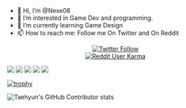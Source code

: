 - 👋 Hi, I’m @Nexe08
- 👀 I’m interested in Game Dev and programming.
- 🌱 I’m currently learning Game Design
- 📫 How to reach me: Follow me On Twitter and On Reddit

<p align="center">
  <a href="https://twitter.com/nexe0044">
   <img alt="Twitter Follow" src="https://img.shields.io/twitter/follow/nexe0044?label=Twitter%20Follower&logo=twitter&logoColor=blue">
   <br>
    <img alt="Reddit User Karma" src="https://img.shields.io/reddit/user-karma/link/nexero14?color=Black&label=reddit%20Karma&logo=Reddit&logoColor=Red">
  </a>  
</p>


![](http://github-profile-summary-cards.vercel.app/api/cards/profile-details?username=Nexe08&theme=github)
![](http://github-profile-summary-cards.vercel.app/api/cards/repos-per-language?username=Nexe08&theme=github)
![](http://github-profile-summary-cards.vercel.app/api/cards/most-commit-language?username=Nexe08&theme=github)
![](http://github-profile-summary-cards.vercel.app/api/cards/stats?username=Nexe08&theme=github)
![](http://github-profile-summary-cards.vercel.app/api/cards/productive-time?username=Nexe08&theme=github&utcOffset=8)

[![trophy](https://github-profile-trophy.vercel.app/?username=Nexe08&theme=gruvbox)](https://github.com/Nexe08/github-profile-trophy)

![Taehyun's GitHub Contributor stats](https://github-contributor-stats.vercel.app/api?username=Nexe08)

<!--

<p align="center"> <img src="https://komarev.com/ghpvc/?username=Nexe08" alt="enisn" height="1" /> </p>
  <p align="center">
    <img src="https://github-readme-stats.vercel.app/api/top-langs/?username=Nexe08&layout=compact&theme=tokyonight&count_private=true" alt="enisn" height="160" />
    <img src="https://github-readme-stats.vercel.app/api?username=Nexe08&show_icons=true&theme=tokyonight&count_private=true" alt="enisn" height="160" />
  </p>
  <a href="https://www.instagram.com/binery_games/">
      <img alt="BineryGames" src="https://www.google.com/url?sa=i&url=https%3A%2F%2Fwww.indiatoday.in%2Finformation%2Fstory%2Fhow-to-change-instagram-icon-on-your-mobile-device-1861956-2021-10-07&psig=AOvVaw08DJiAiE5mUWbHXpyhoEqM&ust=1664614996806000&source=images&cd=vfe&ved=0CAsQjRxqFwoTCPjNyKCUvPoCFQAAAAAdAAAAABAE">
    </a>
<p align="center">

<p align="center">
  <img src="https://streak-stats.demolab.com?  user=Nexe08&theme=dark&border_radius=40&background=FFFFFF00&sideLabels=7F7F7FBE&dates=7F7F7FBE&sideNums=7F7F7F&currStreakNum=7F7F7F" />
</p>

<p align="center">
  <a href="https://twitter.com/nexe0044">
   <img alt="Twitter Follow" src="https://img.shields.io/twitter/follow/nexe0044?label=Twitter%20Follower&logo=twitter&logoColor=blue">
   <br>
    <img alt="Reddit User Karma" src="https://img.shields.io/reddit/user-karma/link/nexero14?color=Black&label=reddit%20Karma&logo=Reddit&logoColor=Red">
  </a>  
</p>

![Anurag's GitHub stats](https://github-readme-stats.vercel.app/api?username=Nexe08&show_icons=true&theme=chartreuse-dark&icon_color="#ff0000")
[![Top Langs](https://github-readme-stats.vercel.app/api/top-langs/?username=Nexe08&layout=compact&theme=chartreuse-dark)](https://github.com/anuraghazra/github-readme-stats)
-->

